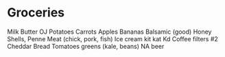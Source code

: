 # Groceries

Milk
Butter
OJ
Potatoes
Carrots
Apples
Bananas
Balsamic (good)
Honey
Shells, Penne
Meat (chick, pork, fish)
Ice cream
kit kat
Kd
Coffee filters #2
Cheddar
Bread
Tomatoes
greens (kale, beans)
NA beer
